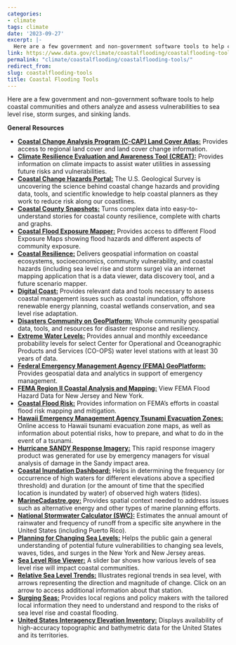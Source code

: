 ```yaml
---
categories:
- climate
tags: climate
date: '2023-09-27'
excerpt: |-
  Here are a few government and non-government software tools to help coastal communities and others analyze and assess vulnerabilities to sea level rise, storm surges, and sinking lands.
link: https://www.data.gov/climate/coastalflooding/coastalflooding-tools/
permalink: "climate/coastalflooding/coastalflooding-tools/"
redirect_from:
slug: coastalflooding-tools
title: Coastal Flooding Tools
---
```


Here are a few government and non-government software tools to help coastal communities and others analyze and assess vulnerabilities to sea level rise, storm surges, and sinking lands.

**General Resources**

*   **[Coastal Change Analysis Program (C-CAP) Land Cover Atlas:](https://coast.noaa.gov/digitalcoast/tools/lca.html)** Provides access to regional land cover and land cover change information.
*   **[Climate Resilience Evaluation and Awareness Tool (CREAT):](https://www.epa.gov/crwu/climate-resilience-evaluation-and-awareness-tool-creat-risk-assessment-application-water)** Provides information on climate impacts to assist water utilities in assessing future risks and vulnerabilities.
*   **[Coastal Change Hazards Portal:](https://marine.usgs.gov/coastalchangehazardsportal/)** The U.S. Geological Survey is uncovering the science behind coastal change hazards and providing data, tools, and scientific knowledge to help coastal planners as they work to reduce risk along our coastlines.
*   **[Coastal County Snapshots:](https://coast.noaa.gov/digitalcoast/tools/snapshots.html)** Turns complex data into easy-to-understand stories for coastal county resilience, complete with charts and graphs.
*   **[Coastal Flood Exposure Mapper:](https://coast.noaa.gov/digitalcoast/tools/flood-exposure.html)** Provides access to different Flood Exposure Maps showing flood hazards and different aspects of community exposure.
*   **[Coastal Resilience:](https://coastalresilience.org/)** Delivers geospatial information on coastal ecosystems, socioeconomics, community vulnerability, and coastal hazards (including sea level rise and storm surge) via an internet mapping application that is a data viewer, data discovery tool, and a future scenario mapper.
*   **[Digital Coast:](https://www.coast.noaa.gov/digitalcoast/)** Provides relevant data and tools necessary to assess coastal management issues such as coastal inundation, offshore renewable energy planning, coastal wetlands conservation, and sea level rise adaptation.
*   **[Disasters Community on GeoPlatform:](https://disasters-geoplatform.hub.arcgis.com/)** Whole community geospatial data, tools, and resources for disaster response and resiliency.
*   **[Extreme Water Levels:](https://tidesandcurrents.noaa.gov/est/)** Provides annual and monthly exceedance probability levels for select Center for Operational and Oceanographic Products and Services (CO-OPS) water level stations with at least 30 years of data.
*   **[Federal Emergency Management Agency (FEMA) GeoPlatform:](https://fema.maps.arcgis.com/home/index.html)** Provides geospatial data and analytics in support of emergency management.
*   **[FEMA Region II Coastal Analysis and Mapping:](https://r2-coastal-fema.hub.arcgis.com/)** View FEMA Flood Hazard Data for New Jersey and New York.
*   **[Coastal Flood Risk:](https://www.fema.gov/flood-maps/coastal)** Provides information on FEMA’s efforts in coastal flood risk mapping and mitigation.
*   **[Hawaii Emergency Management Agency Tsunami Evacuation Zones:](https://dod.hawaii.gov/hiema/public-resources/tsunami-evacuation-zone/)** Online access to Hawaii tsunami evacuation zone maps, as well as information about potential risks, how to prepare, and what to do in the event of a tsunami.
*   **[Hurricane SANDY Response Imagery:](https://geodesy.noaa.gov/storm_archive/storms/sandy/index.html)** This rapid response imagery product was generated for use by emergency managers for visual analysis of damage in the Sandy impact area.
*   **[Coastal Inundation Dashboard:](https://tidesandcurrents.noaa.gov/inundationdb/)** Helps in determining the frequency (or occurrence of high waters for different elevations above a specified threshold) and duration (or the amount of time that the specified location is inundated by water) of observed high waters (tides).
*   **[MarineCadastre.gov:](https://www.marinecadastre.gov/)** Provides spatial context needed to address issues such as alternative energy and other types of marine planning efforts.
*   **[National Stormwater Calculator (SWC):](https://www.epa.gov/water-research/national-stormwater-calculator)** Estimates the annual amount of rainwater and frequency of runoff from a specific site anywhere in the United States (including Puerto Rico).
*   **[Planning for Changing Sea Levels:](https://www.usace.army.mil/corpsclimate/Planning-for-Changing-Sea-Levels/)** Helps the public gain a general understanding of potential future vulnerabilities to changing sea levels, waves, tides, and surges in the New York and New Jersey areas.
*   **[Sea Level Rise Viewer:](https://www.coast.noaa.gov/slr/)** A slider bar shows how various levels of sea level rise will impact coastal communities.
*   **[Relative Sea Level Trends:](https://tidesandcurrents.noaa.gov/sltrends/sltrends.html)** Illustrates regional trends in sea level, with arrows representing the direction and magnitude of change. Click on an arrow to access additional information about that station.
*   **[Surging Seas:](http://sealevel.climatecentral.org/)** Provides local regions and policy makers with the tailored local information they need to understand and respond to the risks of sea level rise and coastal flooding.
*   **[United States Interagency Elevation Inventory:](https://coast.noaa.gov/inventory/)** Displays availability of high-accuracy topographic and bathymetric data for the United States and its territories.